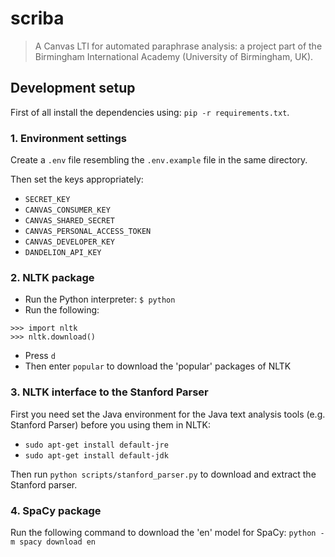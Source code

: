 # scriba

> A Canvas LTI for automated paraphrase analysis: a project part of the Birmingham International Academy (University of Birmingham, UK).

## Development setup

First of all install the dependencies using: `pip -r requirements.txt`.

### 1. Environment settings

Create a `.env` file resembling the `.env.example` file in the same directory.

Then set the keys appropriately:
- `SECRET_KEY`
- `CANVAS_CONSUMER_KEY`
- `CANVAS_SHARED_SECRET`
- `CANVAS_PERSONAL_ACCESS_TOKEN`
- `CANVAS_DEVELOPER_KEY`
- `DANDELION_API_KEY`

### 2. NLTK package

- Run the Python interpreter: `$ python`
- Run the following:

```
>>> import nltk
>>> nltk.download()
```

- Press `d`
- Then enter `popular` to download the 'popular' packages of NLTK

### 3. NLTK interface to the Stanford Parser

First you need set the Java environment for the Java text analysis tools (e.g. Stanford Parser) before you using them in NLTK:

- `sudo apt-get install default-jre`
- `sudo apt-get install default-jdk`

Then run `python scripts/stanford_parser.py` to download and extract the Stanford parser.

### 4. SpaCy package

Run the following command to download the 'en' model for SpaCy: `python -m spacy download en`
